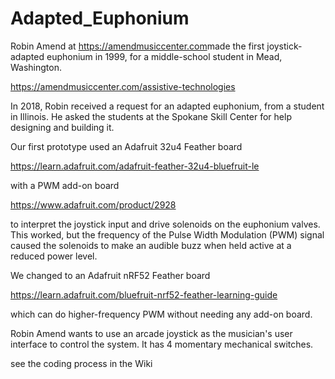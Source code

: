 # Adapted_Euphonium
​Robin Amend at https://amendmusiccenter.com​ made the first joystick-adapted euphonium in 1999, for a middle-school student in Mead, Washington. 

https://amendmusiccenter.com/assistive-technologies



​​​​In 2018, Robin received a request for an adapted euphonium, from a student in Illinois. He asked the students at the Spokane Skill Center for help designing and building it.​
 ​

​​​​Our first prototype used an Adafruit 32u4 Feather board

https://learn.adafruit.com/adafruit-feather-32u4-bluefruit-le

with a PWM add-on board

https://www.adafruit.com/product/2928​ 

to interpret the joystick input and drive solenoids on the euphonium valves. This worked, but the frequency of the Pulse Width Modulation (PWM) signal caused the solenoids to make an audible buzz when held active at a reduced power level.



We changed to an Adafruit nRF52 Feather board 

https://learn.adafruit.com/bluefruit-nrf52-feather-learning-guide

which can do higher-frequency PWM without needing any add-on board.



Robin Amend wants to use an arcade joystick as the musician's user interface to control the system. It has 4 momentary mechanical switches. 

see the coding process in the Wiki
